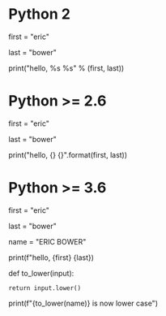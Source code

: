 # Python 2

first = "eric"

last = "bower"

print("hello, %s %s" % (first, last))

# Python >= 2.6

first = "eric"

last = "bower"

print("hello, {} {}".format(first, last))

# Python >= 3.6

first = "eric"

last = "bower"

name = "ERIC BOWER"

print(f"hello, {first} {last})

def to_lower(input):

	return input.lower()

print(f"{to_lower(name)} is now lower case")
